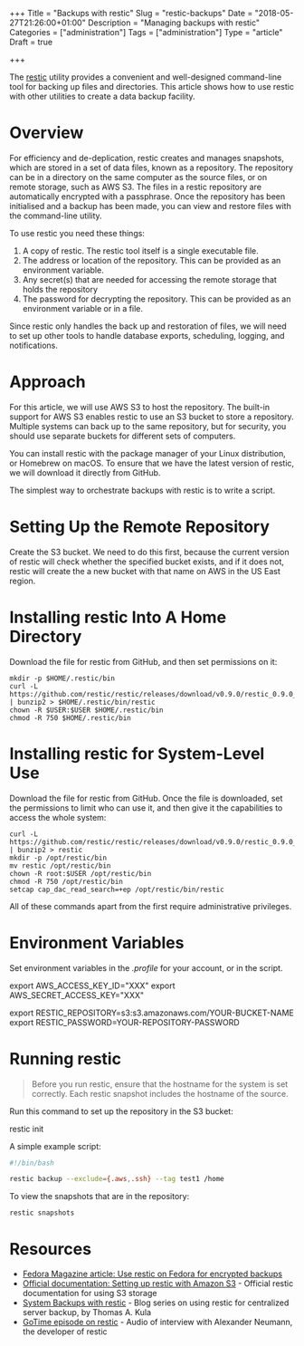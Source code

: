 +++
Title = "Backups with restic"
Slug = "restic-backups"
Date = "2018-05-27T21:26:00+01:00"
Description = "Managing backups with restic"
Categories = ["administration"]
Tags = ["administration"]
Type = "article"
Draft = true

+++

The [restic](https://restic.net/) utility provides a convenient and well-designed command-line tool for backing up files and directories. This article shows how to use restic with other utilities to create a data backup facility.

<!--more-->

# Overview

For efficiency and de-deplication, restic creates and manages snapshots, which are stored in a set of data files, known as a repository. The repository can be in a directory on the same computer as the source files, or on remote storage, such as AWS S3. The files in a restic repository are automatically encrypted with a passphrase. Once the repository has been initialised and a backup has been made, you can view and restore files with the command-line utility.

To use restic you need these things:

1) A copy of restic. The restic tool itself is a single executable file.
2) The address or location of the repository. This can be provided as an environment variable.
3) Any secret(s) that are needed for accessing the remote storage that holds the repository
4) The password for decrypting the repository. This can be provided as an environment variable or in a file.

Since restic only handles the back up and restoration of files, we will need to set up other tools to handle database exports, scheduling, logging, and notifications.

# Approach

For this article, we will use AWS S3 to host the repository. The built-in support for AWS S3 enables restic to use an S3 bucket to store a repository. Multiple systems can back up to the same repository, but for security, you should use separate buckets for different sets of computers.

You can install restic with the package manager of your Linux distribution, or Homebrew on macOS. To ensure that we have the latest version of restic, we will download it directly from GitHub.

The simplest way to orchestrate backups with restic is to write a script.

# Setting Up the Remote Repository

Create the S3 bucket. We need to do this first, because the current version of restic will check whether the specified bucket exists, and if it does not, restic will create the a new bucket with that name on AWS in the US East region.

# Installing restic Into A Home Directory

Download the file for restic from GitHub, and then set permissions on it:

    mkdir -p $HOME/.restic/bin
    curl -L https://github.com/restic/restic/releases/download/v0.9.0/restic_0.9.0_linux_amd64.bz2 | bunzip2 > $HOME/.restic/bin/restic
    chown -R $USER:$USER $HOME/.restic/bin
    chmod -R 750 $HOME/.restic/bin

# Installing restic for System-Level Use  

Download the file for restic from GitHub. Once the file is downloaded, set the permissions to limit who can use it, and then give it the capabilities to access the whole system:

    curl -L https://github.com/restic/restic/releases/download/v0.9.0/restic_0.9.0_linux_amd64.bz2 | bunzip2 > restic
    mkdir -p /opt/restic/bin
    mv restic /opt/restic/bin
    chown -R root:$USER /opt/restic/bin
    chmod -R 750 /opt/restic/bin
    setcap cap_dac_read_search=+ep /opt/restic/bin/restic

All of these commands apart from the first require administrative privileges.

# Environment Variables

Set environment variables in the *.profile* for your account, or in the script.

export AWS_ACCESS_KEY_ID="XXX"
export AWS_SECRET_ACCESS_KEY="XXX"

export RESTIC_REPOSITORY=s3:s3.amazonaws.com/YOUR-BUCKET-NAME
export RESTIC_PASSWORD=YOUR-REPOSITORY-PASSWORD

# Running restic

> Before you run restic, ensure that the hostname for the system is set correctly. Each restic snapshot includes the hostname of the source.

Run this command to set up the repository in the S3 bucket:

restic init

A simple example script:

~~~bash
#!/bin/bash

restic backup --exclude={.aws,.ssh} --tag test1 /home
~~~

To view the snapshots that are in the repository:

    restic snapshots

# Resources

* [Fedora Magazine article: Use restic on Fedora for encrypted backups](https://fedoramagazine.org/use-restic-encrypted-backups/)
* [Official documentation: Setting up restic with Amazon S3](https://restic.readthedocs.io/en/stable/080_examples.html#setting-up-restic-with-amazon-s3) - Official restic documentation for using S3 storage
* [System Backups with restic](https://kula.tproa.net/lnt/computers/backups/restic-systems-backups/) - Blog series on using restic for centralized server backup, by Thomas A. Kula
* [GoTime episode on restic](https://changelog.com/gotime/48) - Audio of interview with Alexander Neumann, the developer of restic
